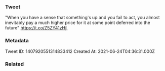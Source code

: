 ### Tweet
"When you have a sense that something's up and you fail to act, you almost inevitably pay a much higher price for it at some point deferred into the future" https://t.co/Z5ZY41zHjI

### Metadata
Tweet ID: 1407920551314833412
Created At: 2021-06-24T04:36:31.000Z

### Related

